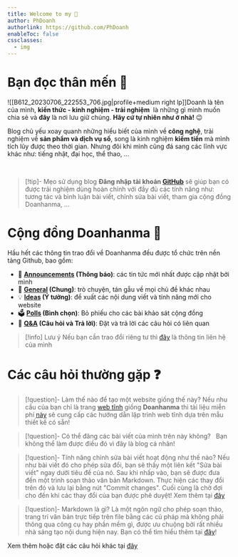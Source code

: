 ```yaml
---
title: Welcome to my 🧠
author: PhDoanh
authorlink: https://github.com/PhDoanh
enableToc: false
cssclasses:
  - img
---
```

# Bạn đọc thân mến 🤗
![[B612_20230706_222553_706.jpg|profile+medium right lp]]Doanh là tên của mình, **kiến thức - kinh nghiệm - trải nghiệm**  là những gì mình muốn chia sẻ và **đây** là nơi lưu giữ chúng. **Hãy cứ tự nhiên như ở nhà!** 😉

Blog chủ yếu xoay quanh những hiểu biết của mình về **công nghệ**, trải nghiệm về **sản phẩm và dịch vụ số**, song là kinh nghiệm **kiếm tiền** mà mình tích lũy được theo thời gian. Nhưng đôi khi mình cũng đá sang các lĩnh vực khác như: tiếng nhật, đại học, thể thao, ... 

<br>

> [!tip]- Mẹo sử dụng blog
> **Đăng nhập tài khoản [GitHub](https://github.com/login)** sẽ giúp bạn có được trải nghiệm dùng hoàn chỉnh với đầy đủ các tính năng như: tương tác và bình luận bài viết, chỉnh sửa bài viết, tham gia cộng đồng Doanhanma, ...

# Cộng đồng Doanhanma 🤝
Hầu hết các thông tin trao đổi về Doanhanma đều được tổ chức trên nền tảng Github, bao gồm:
- 📣 **[Announcements](https://github.com/PhDoanh/doanhanma/discussions/categories/announcements) (Thông báo)**: các tin tức mới nhất được cập nhật bởi mình
- 💬 **[General](https://github.com/PhDoanh/doanhanma/discussions/categories/general) (Chung)**: trò chuyện, tán gẫu về mọi chủ đề khác nhau
- 💡 **[Ideas](https://github.com/PhDoanh/doanhanma/discussions/categories/ideas) (Ý tưởng)**: đề xuất các nội dung viết và tính năng mới cho website
- 🗳️ **[Polls](https://github.com/PhDoanh/doanhanma/discussions/categories/polls) (Bình chọn)**: Bỏ phiếu cho các bài khảo sát cộng đồng
- 🙏 **[Q&A](https://github.com/PhDoanh/doanhanma/discussions/categories/q-a) (Câu hỏi và Trả lời)**: Đặt và trả lời các câu hỏi có liên quan

> [!info] Lưu ý
> Nếu bạn cần trao đổi riêng tư thì <a href="#footer" >đây</a> là thông tin liên hệ của mình

# Các câu hỏi thường gặp ❓
> [!question]- Làm thế nào để tạo một website giống thế này?
> Nếu nhu cầu của bạn chỉ là trang [web tĩnh](https://en.wikipedia.org/wiki/Static_web_page) giống **Doanhanma** thì tài liệu miễn phí [này](https://quartz.jzhao.xyz/) sẽ cung cấp các hướng dẫn lập trình web tĩnh dựa trên mẫu thiết kế có sẵn!

> [!question]- Có thể đăng các bài viết của mình trên này không?  
> Bạn không thể làm được điều đó vì đây là blog cá nhân! 

> [!question]- Tính năng chỉnh sửa bài viết hoạt động như thế nào?
> Nếu như bài viết đó cho phép sửa đổi, bạn sẽ thấy một liên kết "Sửa bài viết" ngay dưới tiêu đề của nó. Sau khi nhấp vào, bạn sẽ được đưa đến một trình soạn thảo văn bản Markdown. Thực hiện các thay đổi trên đó và lưu lại bằng nút "Commit changes". Cuối cùng là chờ đợi cho đến khi các thay đổi của bạn được phê duyệt! Xem thêm tại [đây](https://github.com/PhDoanh/doanhanma/discussions/39)

> [!question]- Markdown là gì?
> Là một ngôn ngữ cho phép soạn thảo, trang trí văn bản trực tiếp trên file bằng các cú pháp mà không phải thông qua công cụ hay phần mềm gì, được ưu chuộng bởi rất nhiều nhà sáng tạo nội dung hiện nay. Bạn có thể tìm hiểu thêm tại [đây](https://www.markdownguide.org/)!

Xem thêm hoặc đặt các câu hỏi khác tại [đây](https://github.com/PhDoanh/doanhanma/discussions/categories/q-a) 
